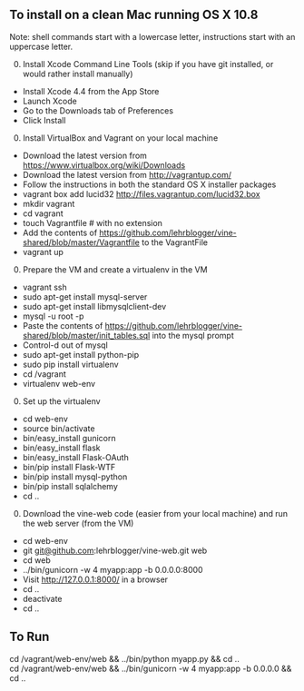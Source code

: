To install on a clean Mac running OS X 10.8
----------
Note: shell commands start with a lowercase letter, instructions start with an uppercase letter.

0. Install Xcode Command Line Tools (skip if you have git installed, or would rather install manually)
  * Install Xcode 4.4 from the App Store
  * Launch Xcode
  * Go to the Downloads tab of Preferences
  * Click Install
0. Install VirtualBox and Vagrant on your local machine
  * Download the latest version from https://www.virtualbox.org/wiki/Downloads
  * Download the latest version from http://vagrantup.com/
  * Follow the instructions in both the standard OS X installer packages
  * vagrant box add lucid32 http://files.vagrantup.com/lucid32.box
  * mkdir vagrant
  * cd vagrant
  * touch Vagrantfile # with no extension
  * Add the contents of https://github.com/lehrblogger/vine-shared/blob/master/Vagrantfile to the VagrantFile
  * vagrant up
0. Prepare the VM and create a virtualenv in the VM
  * vagrant ssh
  * sudo apt-get install mysql-server
  * sudo apt-get install libmysqlclient-dev
  * mysql -u root -p
  * Paste the contents of https://github.com/lehrblogger/vine-shared/blob/master/init_tables.sql into the mysql prompt
  * Control-d out of mysql
  * sudo apt-get install python-pip
  * sudo pip install virtualenv
  * cd /vagrant
  * virtualenv web-env
0. Set up the virtualenv
  * cd web-env
  * source bin/activate
  * bin/easy_install gunicorn
  * bin/easy_install flask
  * bin/easy_install Flask-OAuth
  * bin/pip install Flask-WTF
  * bin/pip install mysql-python
  * bin/pip install sqlalchemy
  * cd ..
0. Download the vine-web code (easier from your local machine) and run the web server (from the VM)
  * cd web-env
  * git git@github.com:lehrblogger/vine-web.git web
  * cd web
  * ../bin/gunicorn -w 4 myapp:app -b 0.0.0.0:8000
  * Visit http://127.0.0.1:8000/ in a browser
  * cd ..
  * deactivate
  * cd ..

To Run
------
cd /vagrant/web-env/web && ../bin/python myapp.py && cd ..  
cd /vagrant/web-env/web && ../bin/gunicorn -w 4 myapp:app -b 0.0.0.0 && cd ..